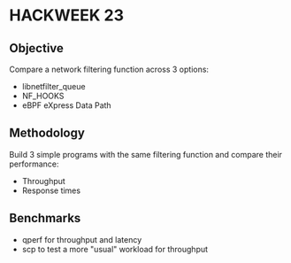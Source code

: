 # HACKWEEK 23

## Objective

Compare a network filtering function across 3 options:
- libnetfilter\_queue
- NF\_HOOKS
- eBPF eXpress Data Path

## Methodology

Build 3 simple programs with the same filtering function and compare their performance:
- Throughput
- Response times

## Benchmarks

- qperf for throughput and latency
- scp to test a more "usual" workload for throughput

